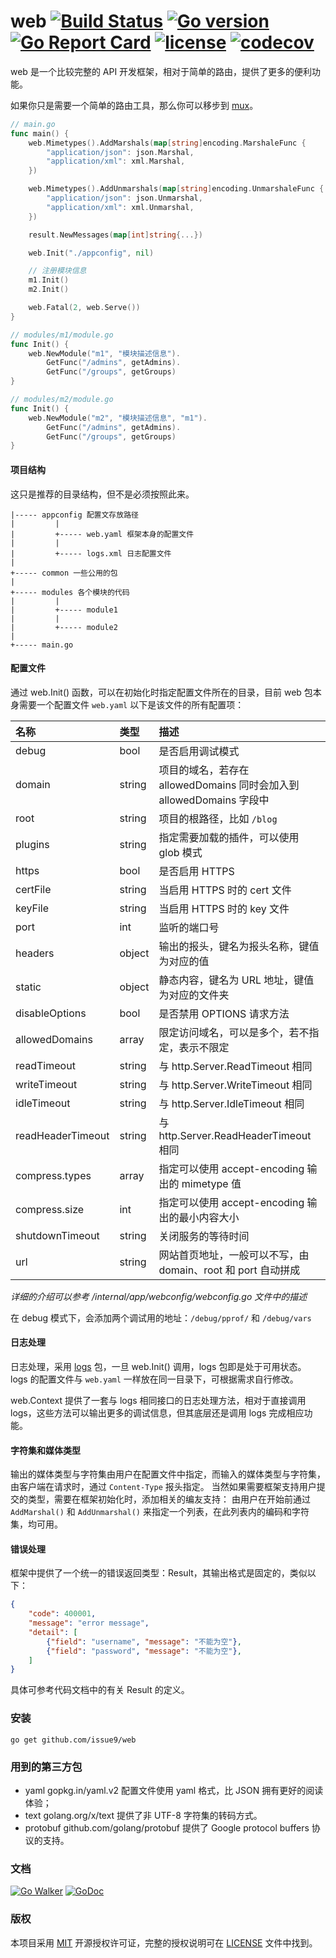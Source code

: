 web [![Build Status](https://travis-ci.org/issue9/web.svg?branch=master)](https://travis-ci.org/issue9/web)
[![Go version](https://img.shields.io/badge/Go-1.11-brightgreen.svg?style=flat)](https://golang.org)
[![Go Report Card](https://goreportcard.com/badge/github.com/issue9/web)](https://goreportcard.com/report/github.com/issue9/web)
[![license](https://img.shields.io/badge/license-MIT-brightgreen.svg?style=flat)](https://opensource.org/licenses/MIT)
[![codecov](https://codecov.io/gh/issue9/web/branch/master/graph/badge.svg)](https://codecov.io/gh/issue9/web)
======


web 是一个比较完整的 API 开发框架，相对于简单的路由，提供了更多的便利功能。

如果你只是需要一个简单的路由工具，那么你可以移步到 [mux](https://github.com/issue9/mux)。

```go
// main.go
func main() {
    web.Mimetypes().AddMarshals(map[string]encoding.MarshaleFunc {
        "application/json": json.Marshal,
        "application/xml": xml.Marshal,
    })

    web.Mimetypes().AddUnmarshals(map[string]encoding.UnmarshaleFunc {
        "application/json": json.Unmarshal,
        "application/xml": xml.Unmarshal,
    })

    result.NewMessages(map[int]string{...})

    web.Init("./appconfig", nil)

    // 注册模块信息
    m1.Init()
    m2.Init()

    web.Fatal(2, web.Serve())
}

// modules/m1/module.go
func Init() {
    web.NewModule("m1", "模块描述信息").
        GetFunc("/admins", getAdmins).
        GetFunc("/groups", getGroups)
}

// modules/m2/module.go
func Init() {
    web.NewModule("m2", "模块描述信息", "m1").
        GetFunc("/admins", getAdmins).
        GetFunc("/groups", getGroups)
}
```


#### 项目结构

这只是推荐的目录结构，但不是必须按照此来。
```
|----- appconfig 配置文存放路径
|         |
|         +----- web.yaml 框架本身的配置文件
|         |
|         +----- logs.xml 日志配置文件
|
+----- common 一些公用的包
|
+----- modules 各个模块的代码
|         |
|         +----- module1
|         |
|         +----- module2
|
+----- main.go
```


#### 配置文件

通过 web.Init() 函数，可以在初始化时指定配置文件所在的目录，目前 web 包本身需要一个配置文件 `web.yaml`
以下是该文件的所有配置项：

| 名称              | 类型   | 描述
|:------------------|:-------|:-----
| debug             | bool   | 是否启用调试模式
| domain            | string | 项目的域名，若存在 allowedDomains 同时会加入到 allowedDomains 字段中
| root              | string | 项目的根路径，比如 `/blog`
| plugins           | string | 指定需要加载的插件，可以使用 glob 模式
| https             | bool   | 是否启用 HTTPS
| certFile          | string | 当启用 HTTPS 时的 cert 文件
| keyFile           | string | 当启用 HTTPS 时的 key 文件
| port              | int    | 监听的端口号
| headers           | object | 输出的报头，键名为报头名称，键值为对应的值
| static            | object | 静态内容，键名为 URL 地址，键值为对应的文件夹
| disableOptions    | bool   | 是否禁用 OPTIONS 请求方法
| allowedDomains    | array  | 限定访问域名，可以是多个，若不指定，表示不限定
| readTimeout       | string | 与 http.Server.ReadTimeout 相同
| writeTimeout      | string | 与 http.Server.WriteTimeout 相同
| idleTimeout       | string | 与 http.Server.IdleTimeout 相同
| readHeaderTimeout | string | 与 http.Server.ReadHeaderTimeout 相同
| compress.types    | array  | 指定可以使用 accept-encoding 输出的 mimetype 值
| compress.size     | int    | 指定可以使用 accept-encoding 输出的最小内容大小
| shutdownTimeout   | string | 关闭服务的等待时间
| url               | string | 网站首页地址，一般可以不写，由 domain、root 和 port 自动拼成

*详细的介绍可以参考 /internal/app/webconfig/webconfig.go 文件中的描述*


在 debug 模式下，会添加两个调试用的地址：`/debug/pprof/` 和 `/debug/vars`



#### 日志处理

日志处理，采用 [logs](https://github.com/issue9/logs) 包，一旦 web.Init() 调用，logs 包即是处于可用状态。
logs 的配置文件与 `web.yaml` 一样放在同一目录下，可根据需求自行修改。

web.Context 提供了一套与 logs 相同接口的日志处理方法，相对于直接调用 logs，这些方法可以输出更多的调试信息，但其底层还是调用
logs 完成相应功能。



#### 字符集和媒体类型

输出的媒体类型与字符集由用户在配置文件中指定，而输入的媒体类型与字符集，
由客户端在请求时，通过 `Content-Type` 报头指定。
当然如果需要框架支持用户提交的类型，需要在框架初始化时，添加相关的编友支持：
由用户在开始前通过 `AddMarshal()` 和 `AddUnmarshal()`
来指定一个列表，在此列表内的编码和字符集，均可用。



#### 错误处理

框架中提供了一个统一的错误返回类型：Result，其输出格式是固定的，类似以下：
```json
{
    "code": 400001,
    "message": "error message",
    "detail": [
        {"field": "username", "message": "不能为空"},
        {"field": "password", "message": "不能为空"},
    ]
}
```

具体可参考代码文档中的有关 Result 的定义。



### 安装

```shell
go get github.com/issue9/web
```



### 用到的第三方包

- yaml gopkg.in/yaml.v2 配置文件使用 yaml 格式，比 JSON 拥有更好的阅读体验；
- text golang.org/x/text 提供了非 UTF-8 字符集的转码方式。
- protobuf github.com/golang/protobuf 提供了 Google protocol buffers 协议的支持。



### 文档

[![Go Walker](https://gowalker.org/api/v1/badge)](http://gowalker.org/github.com/issue9/web)
[![GoDoc](https://godoc.org/github.com/issue9/web?status.svg)](https://godoc.org/github.com/issue9/web)



### 版权

本项目采用 [MIT](https://opensource.org/licenses/MIT) 开源授权许可证，完整的授权说明可在 [LICENSE](LICENSE) 文件中找到。
